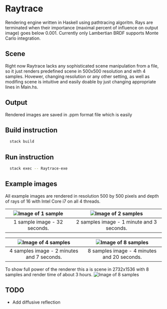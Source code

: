 # Raytrace
Rendering engine written in Haskell using pathtracing algoritm. Rays are terminated
when their importance (maximal percent of influence on output image) goes below 0.001.
Currently only Lambertian BRDF supports Monte Carlo integration.

## Scene
Right now Raytrace lacks any sophisticated scene manipulation from a file, so it just renders predefined scene in 500x500 resolution and with 4 samples. Hovewer, changing resolution or any other setting, as well as modifing scene is intuitive and easily doable by just changing appropriate lines in Main.hs.

## Output
Rendered images are saved in .ppm format file which is easily
## Build instruction
``` bash
  stack build
```

## Run instruction
``` bash
  stack exec -- Raytrace-exe
```

## Example images
All example images are rendered in resolution 500 by 500 pixels and depth of rays of 16 with Intel Core i7 on all 4 threads.

![Image of 1 sample](500px-16dip-1s.png)     |![Image of 2 samples](500px-16dip-2s.png)
:-------------------------------------------:|:----------------------------------------:
1 sample image - 32 seconds.                 |2 samples image - 1 minute and 3 seconds.

![Image of 4 samples](500px-16dip-4s.png)    |![Image of 8 samples](500px-16dip-8s.png)
:-------------------------------------------:|:----------------------------------------:
4 samples image - 2 minutes and 7 seconds.   |8 samples image - 4 minutes and 20 seconds.

To show full power of the renderer this a is scene in 2732x1536 with 8 samples and render time of about 3 hours.
![Image of 8 samples](2732px-16dip-8s.png)


## TODO
- Add diffusive reflection
